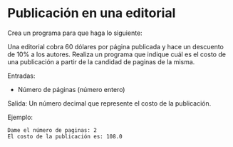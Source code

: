 # Publicación en una editorial

Crea un programa para que haga lo siguiente:

Una editorial cobra 60 dólares por página publicada y hace un descuento de 10% a los autores. Realiza un programa que indique cuál es el costo de una publicación a partir de la candidad de paginas de la misma.

Entradas: 
* Número de páginas (número entero)

Salida: Un número decimal que represente el costo de la publicación.

Ejemplo:
```
Dame el número de paginas: 2
El costo de la publicación es: 108.0
```
